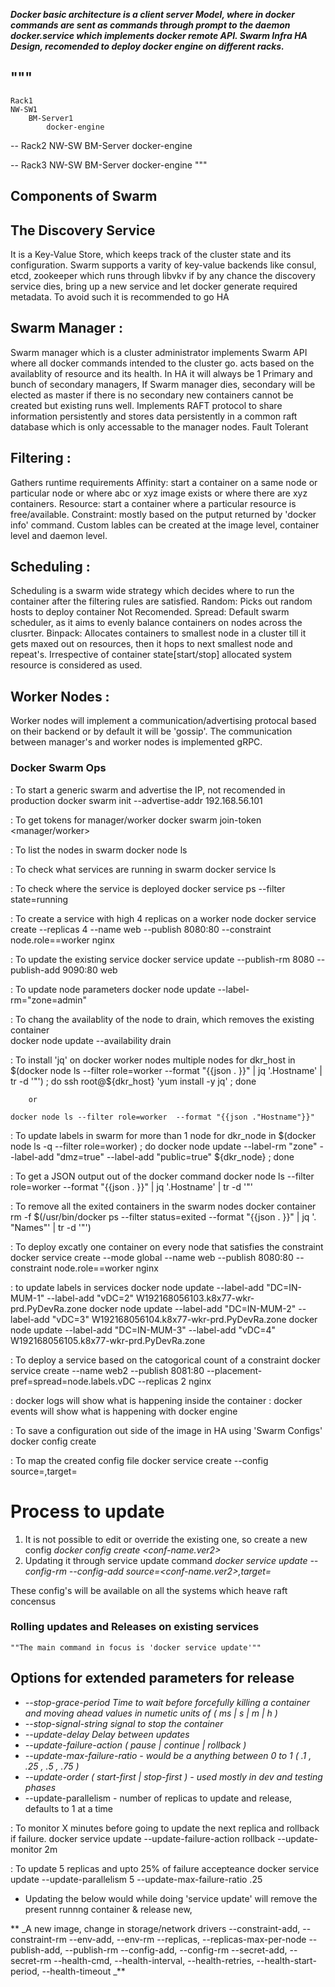 **_Docker basic architecture is a client server Model, where in docker commands are sent as commands through prompt to the daemon docker.service which implements docker remote API. Swarm Infra HA Design, recomended to deploy docker engine on different racks._**

"""
--
	Rack1
	NW-SW1
		BM-Server1
			docker-engine

--
	Rack2
	NW-SW
		BM-Server
			docker-engine

--
	Rack3
	NW-SW
		BM-Server
			docker-engine
"""

## Components of Swarm ##

The Discovery Service
------------------------
It is a Key-Value Store, which keeps track of the cluster state and its configuration.
Swarm supports a varity of key-value backends like consul, etcd, zookeeper which runs through libvkv
if by any chance the discovery service dies, bring up a new service and let docker generate required metadata.
To avoid such it is recommended to go HA

Swarm Manager :
----------------
Swarm manager which is a cluster administrator implements Swarm API where all docker commands intended to the cluster go. acts based on the availablity of resource and its health.
In HA it will always be 1 Primary and bunch of secondary managers, If Swarm manager dies, 
secondary will be elected as master if there is no secondary new containers cannot be created but existing runs well.
Implements RAFT protocol to share information persistently and stores data persistently in a common raft database which is only accessable to the manager nodes. Fault Tolerant 

Filtering :
-----------
Gathers runtime requirements
Affinity: 	start a container on a same node or particular node or where abc or xyz image exists or where there are xyz containers.
Resource: 	start a container where a particular resource is free/available.
Constraint:	mostly based on the putput returned by 'docker info' command. 
Custom lables can be created at the image level, container level and daemon level.

Scheduling :
------------
Scheduling is a swarm wide strategy which decides where to run the container after the filtering rules are satisfied.
Random:  Picks out random hosts to deploy container Not Recomended.
Spread:   Default swarm scheduler, as it aims to evenly balance containers on nodes across the clusrter.
Binpack:  Allocates containers to smallest node in a cluster till it gets maxed out on resources, then it hops to next smallest node and repeat's. Irrespective of container state[start/stop] allocated system resource is considered as used.

Worker Nodes :
--------------
Worker nodes will implement a communication/advertising protocal based on their backend or by default it will be 'gossip'. The communication between manager's and worker nodes is implemented gRPC.


### Docker Swarm Ops

: To start a generic swarm and advertise the IP, not recomended in production
docker swarm init --advertise-addr 192.168.56.101

: To get tokens for manager/worker
docker swarm join-token <manager/worker>

: To list the nodes in swarm
docker node ls

: To check what services are running in swarm
docker service ls

: To check where the service is deployed
docker service ps <app> --filter state=running

: To create a service with high 4 replicas on a worker node
docker service create --replicas 4 --name web --publish 8080:80 --constraint node.role==worker nginx

: To update the existing service
docker service update --publish-rm  8080 --publish-add 9090:80 web

: To update node parameters
docker node update --label-rm="zone=admin" <node-name>

: To chang the availablity of the node to drain, which removes the existing container  
docker node update --availability drain

: To install 'jq' on docker worker nodes multiple nodes
	for dkr_host in $(docker node ls  --filter role=worker --format "{{json . }}" | jq '.Hostname' | tr -d '"') ; do ssh root@${dkr_host} 'yum install -y jq' ; done

		or

	docker node ls --filter role=worker  --format "{{json ."Hostname"}}"

: To update labels in swarm for more than 1 node
for dkr_node in $(docker node ls -q --filter role=worker) ; do docker node update --label-rm "zone" --label-add "dmz=true" --label-add "public=true" ${dkr_node} ; done

: To get a JSON output out of the docker command
docker node ls --filter role=worker --format "{{json . }}" | jq '.Hostname' | tr -d '"'

: To remove all the exited containers in the swarm nodes
docker container rm -f $(/usr/bin/docker ps --filter status=exited --format "{{json . }}" | jq '. "Names"' | tr -d '"')

: To deploy excatly one container on every node that satisfies the constraint
docker service create --mode global --name web --publish 8080:80 --constraint node.role==worker nginx

: to update labels in services
docker node update --label-add "DC=IN-MUM-1" --label-add "vDC=2" W192168056103.k8x77-wkr-prd.PyDevRa.zone
docker node update --label-add "DC=IN-MUM-2" --label-add "vDC=3" W192168056104.k8x77-wkr-prd.PyDevRa.zone
docker node update --label-add "DC=IN-MUM-3" --label-add "vDC=4" W192168056105.k8x77-wkr-prd.PyDevRa.zone

: To deploy a service based on the catogorical count of a constraint
docker service create --name web2 --publish 8081:80 --placement-pref=spread=node.labels.vDC --replicas 2 nginx

: docker logs will show what is happening inside the container
: docker events will show what is happening with docker engine

: To save a configuration out side of the image in HA using 'Swarm Configs'
docker config create <conf-name> <conf-file>

: To map the created config file 
docker service create --config source=<conf-name>,target=<conf-path-in-container> 

# Process to update

1. It is not possible to edit or override the existing one, so create a new config
_docker config create <conf-name.ver2> <conf-file>_
2. Updating it through service update command
_docker service update --config-rm <old-conf-name> --config-add source=<conf-name.ver2>,target=<conf-path-in-container> <service-name>_

These config's will be available on all the systems which heave raft concensus

### Rolling updates and Releases on existing services ###

	""The main command in focus is 'docker service update'""

Options for extended parameters for release
-------------------------------------------

* _--stop-grace-period Time to wait before forcefully killing a container and moving ahead values in numetic units of ( ms | s | m | h )_
* _--stop-signal-string signal to stop the container_
* _--update-delay Delay between updates_
* _--update-failure-action ( pause | continue | rollback )_
* _--update-max-failure-ratio - would be a anything between 0 to 1 ( .1 , .25 , .5 , .75 )_
* _--update-order ( start-first | stop-first ) - used mostly in dev and testing phases_
* --update-parallelism - number of replicas to update and release, defaults to 1 at a time

: To monitor X minutes before going to update the next replica and rollback if failure.
docker service update --update-failure-action rollback --update-monitor 2m

: To update 5 replicas and upto 25% of failure accepteance
docker service update --update-parallelism 5 --update-max-failure-ratio .25

* Updating the below would while doing 'service update' will remove the present runnng container & release new,

** _A new image, change in storage/network drivers
	--constraint-add, --constraint-rm
	--env-add, --env-rm
	--replicas, --replicas-max-per-node
	--publish-add, --publish-rm
	--config-add, --config-rm
	--secret-add, --secret-rm
	--health-cmd, --health-interval, --health-retries, --health-start-period, --health-timeout
_**

